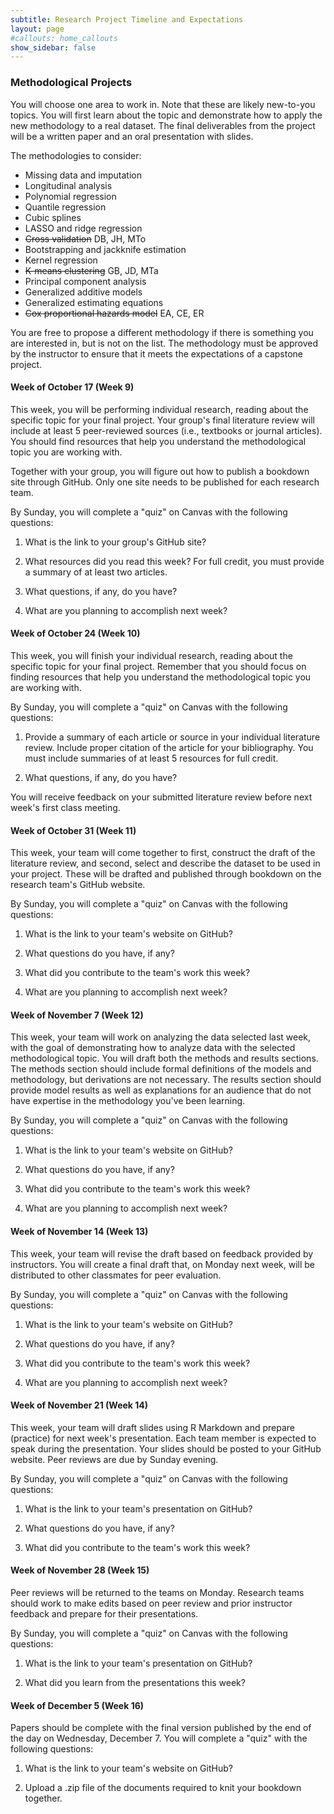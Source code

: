 ```yaml
---
subtitle: Research Project Timeline and Expectations 
layout: page
#callouts: home_callouts
show_sidebar: false
---
```


### Methodological Projects

You will choose one area to work in. Note that these are likely new-to-you topics. You will first learn about the topic and demonstrate how to apply the new methodology to a real dataset. The final deliverables from the project will be a written paper and an oral presentation with slides. 

The methodologies to consider:

  - Missing data and imputation
  - Longitudinal analysis
  - Polynomial regression
  - Quantile regression
  - Cubic splines
  - LASSO and ridge regression
  - ~~Cross validation~~ DB, JH, MTo
  - Bootstrapping and jackknife estimation
  - Kernel regression
  - ~~K-means clustering~~ GB, JD, MTa
  - Principal component analysis
  - Generalized additive models
  - Generalized estimating equations
  - ~~Cox proportional hazards model~~ EA, CE, ER
  
You are free to propose a different methodology if there is something you are interested in, but is not on the list. The methodology must be approved by the instructor to ensure that it meets the expectations of a capstone project.

#### Week of October 17 (Week 9)

This week, you will be performing individual research, reading about the specific topic for your final project. Your group's final literature review will include at least 5 peer-reviewed sources (i.e., textbooks or journal articles). You should find resources that help you understand the methodological topic you are working with.

Together with your group, you will figure out how to publish a bookdown site through GitHub. Only one site needs to be published for each research team.

By Sunday, you will complete a "quiz" on Canvas with the following questions:

  1. What is the link to your group's GitHub site?
  
  2. What resources did you read this week? For full credit, you must provide a summary of at least two articles.
  
  3. What questions, if any, do you have?
  
  4. What are you planning to accomplish next week?
  
#### Week of October 24 (Week 10)

This week, you will finish your individual research, reading about the specific topic for your final project. Remember that you should focus on finding resources that help you understand the methodological topic you are working with.

By Sunday, you will complete a "quiz" on Canvas with the following questions:

  1. Provide a summary of each article or source in your individual literature review. Include proper citation of the article for your bibliography. You must include summaries of at least 5 resources for full credit.
  
  2. What questions, if any, do you have?
  
You will receive feedback on your submitted literature review before next week's first class meeting.

#### Week of October 31 (Week 11)

This week, your team will come together to first, construct the draft of the literature review, and second, select and describe the dataset to be used in your project. These will be drafted and published through bookdown on the research team's GitHub website. 

By Sunday, you will complete a "quiz" on Canvas with the following questions:

  1. What is the link to your team's website on GitHub?
  
  2. What questions do you have, if any?
  
  3. What did you contribute to the team's work this week?
  
  4. What are you planning to accomplish next week?
  
#### Week of November 7 (Week 12)

This week, your team will work on analyzing the data selected last week, with the goal of demonstrating how to analyze data with the selected methodological topic. You will draft both the methods and results sections. The methods section should include formal definitions of the models and methodology, but derivations are not necessary. The results section should provide model results as well as explanations for an audience that do not have expertise in the methodology you've been learning.

By Sunday, you will complete a "quiz" on Canvas with the following questions:

  1. What is the link to your team's website on GitHub?
  
  2. What questions do you have, if any?
  
  3. What did you contribute to the team's work this week?
  
  4. What are you planning to accomplish next week?
  
#### Week of November 14 (Week 13)

This week, your team will revise the draft based on feedback provided by instructors. You will create a final draft that, on Monday next week, will be distributed to other classmates for peer evaluation.

By Sunday, you will complete a "quiz" on Canvas with the following questions:

  1. What is the link to your team's website on GitHub?
  
  2. What questions do you have, if any?
  
  3. What did you contribute to the team's work this week?
  
  4. What are you planning to accomplish next week?

#### Week of November 21 (Week 14)

This week, your team will draft slides using R Markdown and prepare (practice) for next week's presentation. Each team member is expected to speak during the presentation. Your slides should be posted to your GitHub website. Peer reviews are due by Sunday evening.

By Sunday, you will complete a "quiz" on Canvas with the following questions:

  1. What is the link to your team's presentation on GitHub?
  
  2. What questions do you have, if any?
  
  3. What did you contribute to the team's work this week?

#### Week of November 28 (Week 15)

Peer reviews will be returned to the teams on Monday. Research teams should work to make edits based on peer review and prior instructor feedback and prepare for their presentations. 

By Sunday, you will complete a "quiz" on Canvas with the following questions:

  1. What is the link to your team's presentation on GitHub?
  
  2. What did you learn from the presentations this week?

#### Week of December 5 (Week 16) 

Papers should be complete with the final version published by the end of the day on Wednesday, December 7. You will complete a "quiz" with the following questions:

  1. What is the link to your team's website on GitHub?
  
  2. Upload a .zip file of the documents required to knit your bookdown together.

